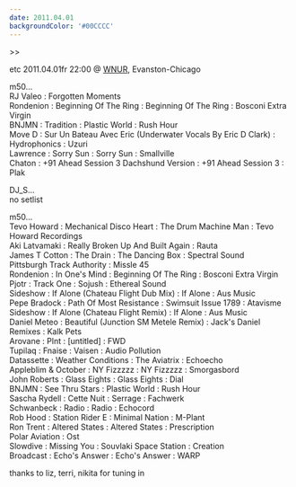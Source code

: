 ```yaml
---
date: 2011.04.01
backgroundColor: '#00CCCC'
---
```


\>>

etc 2011.04.01fr 22:00 @ [WNUR](http://www.wnur.org/), Evanston-Chicago  

m50...  
RJ Valeo : Forgotten Moments  
Rondenion : Beginning Of The Ring : Beginning Of The Ring : Bosconi Extra Virgin  
BNJMN : Tradition : Plastic World : Rush Hour  
Move D : Sur Un Bateau Avec Eric (Underwater Vocals By Eric D Clark) : Hydrophonics : Uzuri  
Lawrence : Sorry Sun : Sorry Sun : Smallville  
Chaton : +91 Ahead Session 3 Dachshund Version : +91 Ahead Session 3 : Plak  

DJ\_S...  
no setlist  

m50...  
Tevo Howard : Mechanical Disco Heart : The Drum Machine Man : Tevo Howard Recordings  
Aki Latvamaki : Really Broken Up And Built Again : Rauta  
James T Cotton : The Drain : The Dancing Box : Spectral Sound  
Pittsburgh Track Authority : Missle 45  
Rondenion : In One's Mind : Beginning Of The Ring : Bosconi Extra Virgin  
Pjotr : Track One : Sojush : Ethereal Sound  
Sideshow : If Alone (Chateau Flight Dub Mix) : If Alone : Aus Music  
Pepe Bradock : Path Of Most Resistance : Swimsuit Issue 1789 : Atavisme  
Sideshow : If Alone (Chateau Flight Remix) : If Alone : Aus Music  
Daniel Meteo : Beautiful (Junction SM Metele Remix) : Jack's Daniel Remixes : Kalk Pets  
Arovane : Plnt : \[untitled\] : FWD  
Tupilaq : Fnaise : Vaisen : Audio Pollution  
Datassette : Weather Conditions : The Aviatrix : Echoecho  
Appleblim & October : NY Fizzzzz : NY Fizzzzz : Smorgasbord  
John Roberts : Glass Eights : Glass Eights : Dial  
BNJMN : See Thru Stars : Plastic World : Rush Hour  
Sascha Rydell : Cette Nuit : Serrage : Fachwerk  
Schwanbeck : Radio : Radio : Echocord  
Rob Hood : Station Rider E : Minimal Nation : M-Plant  
Ron Trent : Altered States : Altered States : Prescription  
Polar Aviation : Ost  
Slowdive : Missing You : Souvlaki Space Station : Creation  
Broadcast : Echo's Answer : Echo's Answer : WARP  

thanks to liz, terri, nikita for tuning in